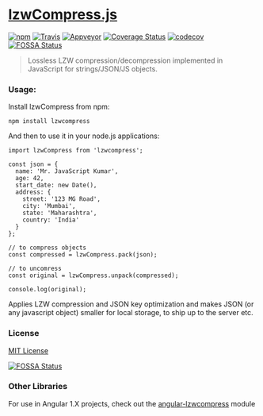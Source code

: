 [lzwCompress.js](http://floydpink.github.io/lzwCompress.js/)
==============

[![npm](https://img.shields.io/npm/v/lzwcompress.svg)](https://www.npmjs.com/package/lzwcompress) [![Travis](https://img.shields.io/travis/floydpink/lzwCompress.js.svg)](https://travis-ci.org/floydpink/lzwCompress.js) [![Appveyor](https://ci.appveyor.com/api/projects/status/o9414h87kwob2equ/branch/master?svg=true)](https://ci.appveyor.com/project/floydpink/lzwcompress-js/branch/master) [![Coverage Status](https://coveralls.io/repos/github/floydpink/lzwCompress.js/badge.svg?branch=master)](https://coveralls.io/github/floydpink/lzwCompress.js?branch=master) [![codecov](https://codecov.io/gh/floydpink/lzwCompress.js/branch/master/graph/badge.svg)](https://codecov.io/gh/floydpink/lzwCompress.js) [![FOSSA Status](https://app.fossa.io/api/projects/git%2Bgithub.com%2Ffloydpink%2FlzwCompress.js.svg?type=shield)](https://app.fossa.io/projects/git%2Bgithub.com%2Ffloydpink%2FlzwCompress.js?ref=badge_shield)

> Lossless LZW compression/decompression implemented in JavaScript for strings/JSON/JS objects.

### Usage:

Install lzwCompress from npm:

```
npm install lzwcompress
```

And then to use it in your node.js applications:

```ecmascript 6
import lzwCompress from 'lzwcompress';

const json = {
  name: 'Mr. JavaScript Kumar',
  age: 42,
  start_date: new Date(),
  address: {
    street: '123 MG Road',
    city: 'Mumbai',
    state: 'Maharashtra',
    country: 'India'
  }
};

// to compress objects
const compressed = lzwCompress.pack(json);

// to uncomress
const original = lzwCompress.unpack(compressed);

console.log(original);
```

Applies LZW compression and JSON key optimization and makes JSON (or any javascript object) smaller for local storage, to ship up to the server etc.

### License

[MIT License](LICENSE)


[![FOSSA Status](https://app.fossa.io/api/projects/git%2Bgithub.com%2Ffloydpink%2FlzwCompress.js.svg?type=large)](https://app.fossa.io/projects/git%2Bgithub.com%2Ffloydpink%2FlzwCompress.js?ref=badge_large)

### Other Libraries

For use in Angular 1.X projects, check out the [angular-lzwcompress](https://github.com/aengus1/angular-lzwcompress) module
